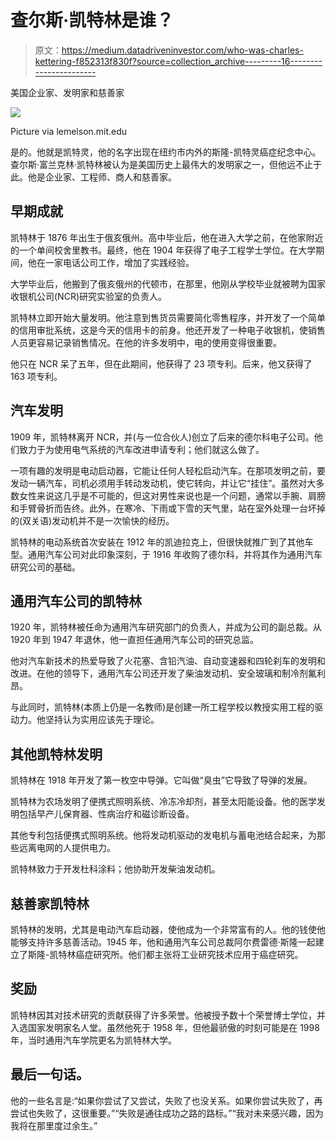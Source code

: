 # 查尔斯·凯特林是谁？

> 原文：<https://medium.datadriveninvestor.com/who-was-charles-kettering-f852313f830f?source=collection_archive---------16----------------------->

美国企业家、发明家和慈善家

![](img/504cd96087bf6cd5185de86d96261ded.png)

Picture via lemelson.mit.edu

是的。他就是凯特灵，他的名字出现在纽约市内外的斯隆-凯特灵癌症纪念中心。查尔斯·富兰克林·凯特林被认为是美国历史上最伟大的发明家之一，但他远不止于此。他是企业家、工程师、商人和慈善家。

## 早期成就

凯特林于 1876 年出生于俄亥俄州。高中毕业后，他在进入大学之前，在他家附近的一个单间校舍里教书。最终，他在 1904 年获得了电子工程学士学位。在大学期间，他在一家电话公司工作，增加了实践经验。

大学毕业后，他搬到了俄亥俄州的代顿市，在那里，他刚从学校毕业就被聘为国家收银机公司(NCR)研究实验室的负责人。

凯特林立即开始大量发明。他注意到售货员需要简化零售程序，并开发了一个简单的信用审批系统，这是今天的信用卡的前身。他还开发了一种电子收银机，使销售人员更容易记录销售情况。在他的许多发明中，电的使用变得很重要。

他只在 NCR 呆了五年，但在此期间，他获得了 23 项专利。后来，他又获得了 163 项专利。

## 汽车发明

1909 年，凯特林离开 NCR，并(与一位合伙人)创立了后来的德尔科电子公司。他们致力于为使用电气系统的汽车改进申请专利；他们就这么做了。

一项有趣的发明是电动启动器，它能让任何人轻松启动汽车。在那项发明之前，要发动一辆汽车，司机必须用手转动发动机，使它转向，并让它“挂住”。虽然对大多数女性来说这几乎是不可能的，但这对男性来说也是一个问题，通常以手腕、肩膀和手臂骨折而告终。此外，在寒冷、下雨或下雪的天气里，站在室外处理一台坏掉的(双关语)发动机并不是一次愉快的经历。

凯特林的电动系统首次安装在 1912 年的凯迪拉克上，但很快就推广到了其他车型。通用汽车公司对此印象深刻，于 1916 年收购了德尔科，并将其作为通用汽车研究公司的基础。

## 通用汽车公司的凯特林

1920 年，凯特林被任命为通用汽车研究部门的负责人，并成为公司的副总裁。从 1920 年到 1947 年退休，他一直担任通用汽车公司的研究总监。

他对汽车新技术的热爱导致了火花塞、含铅汽油、自动变速器和四轮刹车的发明和改进。在他的领导下，通用汽车公司还开发了柴油发动机、安全玻璃和制冷剂氟利昂。

与此同时，凯特林(本质上仍是一名教师)是创建一所工程学校以教授实用工程的驱动力。他坚持认为实用应该先于理论。

## 其他凯特林发明

凯特林在 1918 年开发了第一枚空中导弹。它叫做“臭虫”它导致了导弹的发展。

凯特林为农场发明了便携式照明系统、冷冻冷却剂，甚至太阳能设备。他的医学发明包括早产儿保育器、性病治疗和磁诊断设备。

其他专利包括便携式照明系统。他将发动机驱动的发电机与蓄电池结合起来，为那些远离电网的人提供电力。

凯特林致力于开发杜科涂料；他协助开发柴油发动机。

## 慈善家凯特林

凯特林的发明，尤其是电动汽车启动器，使他成为一个非常富有的人。他的钱使他能够支持许多慈善活动。1945 年，他和通用汽车公司总裁阿尔费雷德·斯隆一起建立了斯隆-凯特林癌症研究所。他们都主张将工业研究技术应用于癌症研究。

## 奖励

凯特林因其对技术研究的贡献获得了许多荣誉。他被授予数十个荣誉博士学位，并入选国家发明家名人堂。虽然他死于 1958 年，但他最骄傲的时刻可能是在 1998 年，当时通用汽车学院更名为凯特林大学。

## 最后一句话。

他的一些名言是:“如果你尝试了又尝试，失败了也没关系。如果你尝试失败了，再尝试也失败了，这很重要。”“失败是通往成功之路的路标。”“我对未来感兴趣，因为我将在那里度过余生。”